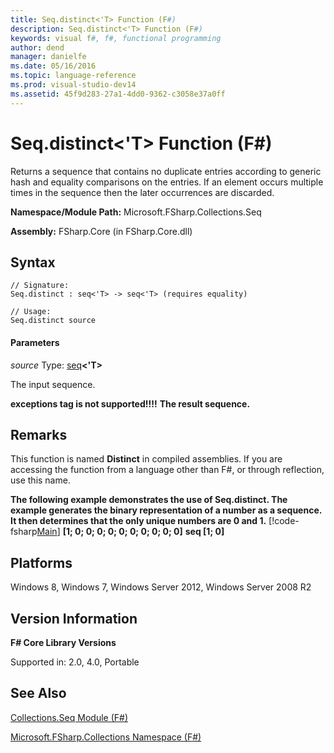 ```yaml
---
title: Seq.distinct<'T> Function (F#)
description: Seq.distinct<'T> Function (F#)
keywords: visual f#, f#, functional programming
author: dend
manager: danielfe
ms.date: 05/16/2016
ms.topic: language-reference
ms.prod: visual-studio-dev14
ms.assetid: 45f9d283-27a1-4dd0-9362-c3058e37a0ff 
---
```


# Seq.distinct<'T> Function (F#)

Returns a sequence that contains no duplicate entries according to generic hash and equality comparisons on the entries. If an element occurs multiple times in the sequence then the later occurrences are discarded.

**Namespace/Module Path:** Microsoft.FSharp.Collections.Seq

**Assembly:** FSharp.Core (in FSharp.Core.dll)


## Syntax

```
// Signature:
Seq.distinct : seq<'T> -> seq<'T> (requires equality)

// Usage:
Seq.distinct source
```

#### Parameters
*source*
Type: [seq](http://msdn.microsoft.com/en-us/library/2f0c87c6-8a0d-4d33-92a6-10d1d037ce75)**&lt;'T&gt;**


The input sequence.



**exceptions tag is not supported!!!!**
**The result sequence.**
## Remarks
This function is named **Distinct** in compiled assemblies. If you are accessing the function from a language other than F#, or through reflection, use this name.

**The following example demonstrates the use of Seq.distinct. The example generates the binary representation of a number as a sequence. It then determines that the only unique numbers are 0 and 1.**
[!code-fsharp[Main](snippets/fssequences/snippet22.fs)]
**[1; 0; 0; 0; 0; 0; 0; 0; 0; 0; 0]**
**seq [1; 0]**
## Platforms
Windows 8, Windows 7, Windows Server 2012, Windows Server 2008 R2


## Version Information
**F# Core Library Versions**

Supported in: 2.0, 4.0, Portable




## See Also
[Collections.Seq Module &#40;F&#35;&#41;](Collections.Seq-Module-%5BFSharp%5D.md)

[Microsoft.FSharp.Collections Namespace &#40;F&#35;&#41;](Microsoft.FSharp.Collections-Namespace-%5BFSharp%5D.md)

